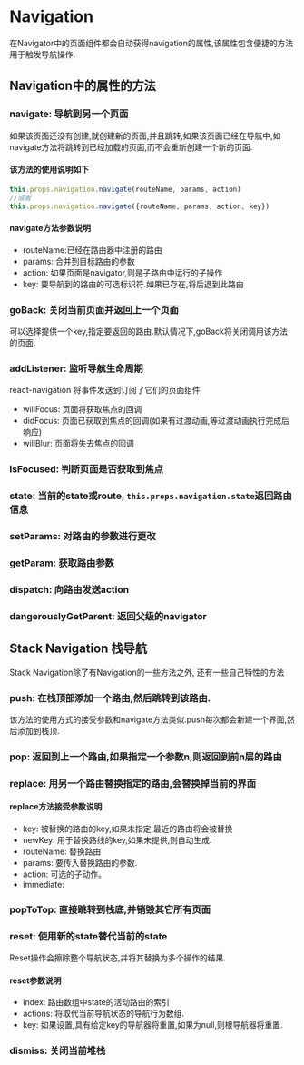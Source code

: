 # Navigation

在Navigator中的页面组件都会自动获得navigation的属性,该属性包含便捷的方法用于触发导航操作.

## Navigation中的属性的方法

### navigate: 导航到另一个页面
如果该页面还没有创建,就创建新的页面,并且跳转,如果该页面已经在导航中,如navigate方法将跳转到已经加载的页面,而不会重新创建一个新的页面.

#### 该方法的使用说明如下

```JavaScript
this.props.navigation.navigate(routeName, params, action)
//或者
this.props.navigation.navigate({routeName, params, action, key})
```

#### navigate方法参数说明

* routeName:已经在路由器中注册的路由
* params: 合并到目标路由的参数
* action: 如果页面是navigator,则是子路由中运行的子操作
* key: 要导航到的路由的可选标识符.如果已存在,将后退到此路由

### goBack: 关闭当前页面并返回上一个页面

可以选择提供一个key,指定要返回的路由.默认情况下,goBack将关闭调用该方法的页面.

### addListener: 监听导航生命周期

react-navigation 将事件发送到订阅了它们的页面组件
* willFocus: 页面将获取焦点的回调
* didFocus: 页面已获取到焦点的回调(如果有过渡动画,等过渡动画执行完成后响应)
* willBlur: 页面将失去焦点的回调

### isFocused: 判断页面是否获取到焦点

### state: 当前的state或route, `this.props.navigation.state`返回路由信息

### setParams: 对路由的参数进行更改

### getParam: 获取路由参数

### dispatch: 向路由发送action

### dangerouslyGetParent: 返回父级的navigator

## Stack Navigation 栈导航

Stack Navigation除了有Navigation的一些方法之外, 还有一些自己特性的方法

### push: 在栈顶部添加一个路由,然后跳转到该路由.

该方法的使用方式的接受参数和navigate方法类似.push每次都会新建一个界面,然后添加到栈顶.

### pop: 返回到上一个路由,如果指定一个参数n,则返回到前n层的路由

### replace: 用另一个路由替换指定的路由,会替换掉当前的界面

#### replace方法接受参数说明
* key: 被替换的路由的key,如果未指定,最近的路由将会被替换
* newKey: 用于替换路线的key,如果未提供,则自动生成.
* routeName: 替换路由
* params: 要传入替换路由的参数.
* action: 可选的子动作。
* immediate:

### popToTop: 直接跳转到栈底,并销毁其它所有页面

### reset: 使用新的state替代当前的state

Reset操作会擦除整个导航状态,并将其替换为多个操作的结果.

#### reset参数说明

* index: 路由数组中state的活动路由的索引
* actions: 将取代当前导航状态的导航行为数组.
* key: 如果设置,具有给定key的导航器将重置,如果为null,则根导航器将重置.

### dismiss: 关闭当前堆栈
